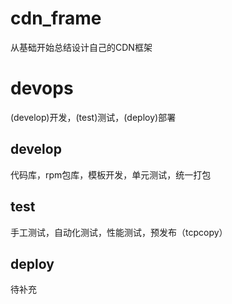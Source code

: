 # cdn_frame
从基础开始总结设计自己的CDN框架

# devops
  (develop)开发，(test)测试，(deploy)部署
  
## develop
  代码库，rpm包库，模板开发，单元测试，统一打包
  
## test
  手工测试，自动化测试，性能测试，预发布（tcpcopy）

## deploy
  待补充
